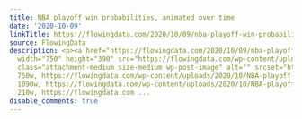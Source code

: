 ```yaml
---
title: NBA playoff win probabilities, animated over time
date: '2020-10-09'
linkTitle: https://flowingdata.com/2020/10/09/nba-playoff-win-probabilities-animated-over-time/
source: FlowingData
description: <p><a href="https://flowingdata.com/2020/10/09/nba-playoff-win-probabilities-animated-over-time/"><img
  width="750" height="390" src="https://flowingdata.com/wp-content/uploads/2020/10/NBA-playoff-probabilities-750x390.png"
  class="attachment-medium size-medium wp-post-image" alt="" srcset="https://flowingdata.com/wp-content/uploads/2020/10/NBA-playoff-probabilities-750x390.png
  750w, https://flowingdata.com/wp-content/uploads/2020/10/NBA-playoff-probabilities-1090x567.png
  1090w, https://flowingdata.com/wp-content/uploads/2020/10/NBA-playoff-probabilities-210x109.png
  210w, https://flowingdata.com ...
disable_comments: true
---
```

<p><a href="https://flowingdata.com/2020/10/09/nba-playoff-win-probabilities-animated-over-time/"><img width="750" height="390" src="https://flowingdata.com/wp-content/uploads/2020/10/NBA-playoff-probabilities-750x390.png" class="attachment-medium size-medium wp-post-image" alt="" srcset="https://flowingdata.com/wp-content/uploads/2020/10/NBA-playoff-probabilities-750x390.png 750w, https://flowingdata.com/wp-content/uploads/2020/10/NBA-playoff-probabilities-1090x567.png 1090w, https://flowingdata.com/wp-content/uploads/2020/10/NBA-playoff-probabilities-210x109.png 210w, https://flowingdata.com ...